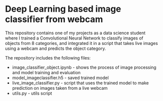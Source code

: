 # Deep Learning based image classifier from webcam

This repository contains one of my projects as a data science student where I trained a Convolutional Neural Network to classify images of objects from 8 categories, and integrated it in a script that takes live images using a webcam and predicts the object category.

The repository includes the following files:
* image_classifier_object.ipynb - shows the process of image processing and model training and evaluation
* model_imageclassifier.h5 - saved trained model
* live_image_classifier.py - script that uses the trained model to make prediction on images taken from a live webcam
* utils.py - utils script
